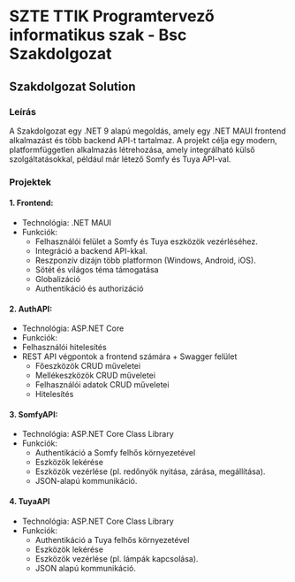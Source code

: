 # SZTE TTIK Programtervező informatikus szak - Bsc Szakdolgozat

## Szakdolgozat Solution

### Leírás
A Szakdolgozat egy .NET 9 alapú megoldás, amely egy .NET MAUI frontend alkalmazást és több backend API-t tartalmaz. 
A projekt célja egy modern, platformfüggetlen alkalmazás létrehozása, amely integrálható külső szolgáltatásokkal, például már létező Somfy és Tuya API-val.

### Projektek

#### 1. Frontend:

- Technológia: .NET MAUI
- Funkciók:
  -   Felhasználói felület a Somfy és Tuya eszközök vezérléséhez.
  -	  Integráció a backend API-kkal.
  -	  Reszponzív dizájn több platformon (Windows, Android, iOS).
  -	  Sötét és világos téma támogatása
  -	  Globalizáció
  -	  Authentikáció és authorizáció

#### 2. AuthAPI:
- Technológia: ASP.NET Core
-	Funkciók:
  -	Felhasználói hitelesítés
  -	REST API végpontok a frontend számára + Swagger felület
    -	Főeszközök CRUD műveletei
    -	Mellékeszközök CRUD műveletei
    -	Felhasználói adatok CRUD műveletei
    -	Hitelesítés
   
#### 3. SomfyAPI:
- Technológia: ASP.NET Core Class Library
- Funkciók:
  - Authentikáció a Somfy felhős környezetével
  - Eszközök lekérése
  - Eszközök vezérlése (pl. redőnyök nyitása, zárása, megállítása).
  -	JSON-alapú kommunikáció.
 
#### 4. TuyaAPI
- Technológia: ASP.NET Core Class Library
- Funkciók:
  - Authentikáció a Tuya felhős környezetével
  - Eszközök lekérése
  - Eszközök vezérlése (pl. lámpák kapcsolása).
  -	JSON alapú kommunikáció.
